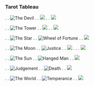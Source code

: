 ### Tarot Tableau

. . ![][key-15] . . ![ ][key-8] . . ![ ][key-1]

. . ![][key-16] . . ![ ][key-9] . . ![ ][key-2]

. . ![][key-17] . . ![][key-10] . . ![ ][key-3]

. . ![][key-18] . . ![][key-11] . . ![ ][key-4]  . . . ![ ][key-0]

. . ![][key-19] . . ![][key-12] . . ![ ][key-5]

. . ![][key-20] . . ![][key-13] . . ![ ][key-6]

. . ![][key-21] . . ![][key-14] . . ![ ][key-7]


[key-0]: /card/A "The Fool"
[key-1]: /card/B "The Magician"
[key-2]: /card/G "High Priestess"
[key-3]: /card/D "The Empress"
[key-4]: /card/H "The Emperor"
[key-5]: /card/V "Hierophant"
[key-6]: /card/Z "The Lovers"
[key-7]: /card/Ch "The Chariot"
[key-8]: /card/T "Strength"
[key-9]: /card/I "The Hermit"
[key-10]: /card/K "Wheel of Fortune"
[key-11]: /card/L "Justice"
[key-12]: /card/M "Hanged Man"
[key-13]: /card/N "Death"
[key-14]: /card/S "Temperance"
[key-15]: /card/O "The Devil"
[key-16]: /card/P "The Tower"
[key-17]: /card/Tz "The Star"
[key-18]: /card/Q "The Moon"
[key-19]: /card/R "The Sun"
[key-20]: /card/Sh "Judgement"
[key-21]: /card/Th "The World"
